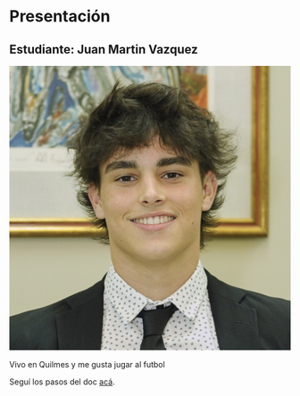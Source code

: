 # Presentación

## Estudiante: Juan Martin Vazquez

![mi foto](Foto.jpg)

Vivo en  Quilmes y me gusta jugar al futbol

Seguí los pasos del doc [acá](https://docs.google.com/document/d/e/2PACX-1vQkogtG88cmwEIXEuff291urSyrZUYHikLIoRTspUodvIg5OoaUJTi8n0vqPJ3XUSN65sqJALTBizeB/pub).
